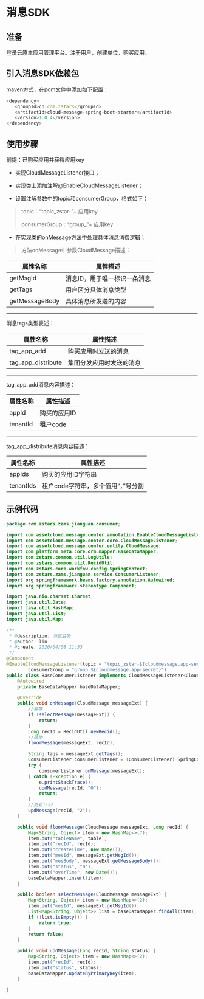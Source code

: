
# 消息SDK

## 准备

登录云原生应用管理平台。注册用户，创建单位，购买应用。

## 引入消息SDK依赖包

maven方式，在pom文件中添加如下配置：

```javascript 
<dependency>
   <groupId>cn.com.zstars</groupId>
   <artifactId>cloud-message-spring-boot-starter</artifactId>
   <version>1.0.4</version>
</dependency>
```

## 使用步骤

前提：已购买应用并获得应用key

* 实现CloudMessageListener接口；

* 实现类上添加注解@EnableCloudMessageListener；
* 设置注解参数中的topic和consumerGroup，格式如下：

> topic：“topic_zstar-”+ 应用key
>
> consumerGroup：“group_”+ 应用key

* 在实现类的onMessage方法中处理具体消息消费逻辑；

> 方法onMessage中参数CloudMessage描述：

| 属性名称       | 属性描述                     |
| -------------- | ---------------------------- |
| getMsgId       | 消息ID，用于唯一标识一条消息 |
| getTags        | 用户区分具体消息类型         |
| getMessageBody | 具体消息所发送的内容         |

*** 

消息tags类型表述：

| 属性名称           | 属性描述                 |
| ------------------ | ------------------------ |
| tag_app_add        | 购买应用时发送的消息     |
| tag_app_distribute | 集团分发应用时发送的消息 |

 ***

tag_app_add消息内容描述：

| 属性名称 | 属性描述     |
| -------- | ------------ |
| appId    | 购买的应用ID |
| tenantId | 租户code     |

***

tag_app_distribute消息内容描述：

| 属性名称  | 属性描述                           |
| --------- | ---------------------------------- |
| appIds    | 购买的应用ID字符串                 |
| tenantIds | 租户code字符串，多个值用“，”号分割 |

## 示例代码

```java
package com.zstars.zams.jianguan.consumer;

import com.assetcloud.message.center.annotation.EnableCloudMessageListener;
import com.assetcloud.message.center.core.CloudMessageListener;
import com.assetcloud.message.center.entity.CloudMessage;
import com.platform.meta.core.orm.mapper.BaseDataMapper;
import com.zstars.common.util.LogUtils;
import com.zstars.common.util.RecidUtil;
import com.zstars.core.workfow.config.SpringContext;
import com.zstars.zams.jianguan.service.ConsumerListener;
import org.springframework.beans.factory.annotation.Autowired;
import org.springframework.stereotype.Component;

import java.nio.charset.Charset;
import java.util.Date;
import java.util.HashMap;
import java.util.List;
import java.util.Map;

/**
 * @description: 消息监听
 * @author: lin
 * @create: 2020/04/08 11:33
 */
@Component
@EnableCloudMessageListener(topic = "topic_zstar-${cloudmessage.app-secret}",
        consumerGroup = "group_${cloudmessage.app-secret}")
public class BaseConsumerListener implements CloudMessageListener<CloudMessage> {
    @Autowired
    private BaseDataMapper baseDataMapper;

    @Override
    public void onMessage(CloudMessage messageExt) {      
        //幂等
        if (selectMessage(messageExt)) {
            return;
        }
        Long recId = RecidUtil.newRecid();
        //落地
        floorMessage(messageExt, recId);

        String tags = messageExt.getTags();
        ConsumerListener consumerListener = (ConsumerListener) SpringContext.getBean("topic_zstar_" + tags);
        try {
            consumerListener.onMessage(messageExt);
        } catch (Exception e) {
            e.printStackTrace();
            updMessage(recId, "0");
            return;
        }
        //更新1->2
        updMessage(recId, "2");
    }

    public void floorMessage(CloudMessage messageExt, Long recId) {
        Map<String, Object> item = new HashMap<>(7);
        item.put("tableName", table);
        item.put("recId", recId);
        item.put("createTime", new Date());
        item.put("mesId", messageExt.getMsgId());
        item.put("mesBody", messageExt.getMessageBody());
        item.put("status", "0");
        item.put("overTime", new Date());
        baseDataMapper.insert(item);
    }

    public boolean selectMessage(CloudMessage messageExt) {
        Map<String, Object> item = new HashMap<>(2);
        item.put("mesId", messageExt.getMsgId());
        List<Map<String, Object>> list = baseDataMapper.findAll(item);
        if (!list.isEmpty()) {
            return true;
        }
        return false;
    }

    public void updMessage(Long recId, String status) {
        Map<String, Object> item = new HashMap<>(2);
        item.put("recId", recId);
        item.put("status", status);
        baseDataMapper.updateByPrimaryKey(item);
    }

}
```
